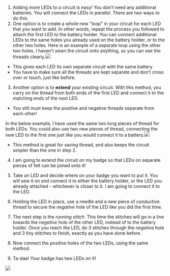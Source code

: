 1. Adding more LEDs to a circuit is easy! You don't need any additional batteries. You will connect the LEDs in *parallel*. There are two ways to do this.
2. One option is to create a whole new "loop" in your circuit for each LED that you want to add. In other words, repeat the process you followed to attach the first LED to the battery holder. You can connect additional LEDs to the same holes you already used on the battery holder, or to the other two holes. Here is an example of a separate loop using the other two holes. I haven't sewn the circuit onto anything, so you can see the threads clearly.![](/assets/more_leds_separate_120_333_650.png)
 * This gives each LED its own separate circuit with the same battery
 * You have to make sure all the threads are kept separate and don't cross over or touch, just like before.
3. Another option is to **extend** your existing circuit. With this method, you carry on the thread from both ends of the first LED and connect it to the matching ends of the next LED. 
 * You still must keep the positive and negative threads separate from each other!

 In the below example, I have used the same two long pieces of thread for both LEDs. You could also use two new pieces of thread, connecting the new LED to the first one just like you would connect it to a battery.![](/assets/more_leds_extended_120_225_650.png)
 * This method is great for saving thread, and also keeps the circuit simpler than the one in step 2.
 
4. I am going to extend the circuit on my badge so that LEDs on separate pieces of felt can be joined onto it!

5. Take an LED and decide where on your badge you want to put it. You will sew it on and connect it to either the battery holder, or the LED you already attached - whichever is closer to it. I am going to connect it to the LED.

6. Holding the LED in place, use a needle and a new piece of conductive thread to secure the *negative* hole of the LED like you did the first time.

7. The next step is the *running stitch*. This time the stitches will go in a line towards the *negative* hole of the other LED, instead of to the battery holder. Once you reach the LED, do 3 stitches through the *negative* hole and 3 tiny stitches to finish, exactly as you have done before.

8. Now connect the *positive* holes of the two LEDs, using the same method.

9. Ta-daa! Your badge has two LEDs on it!
 
![](/assets/badge_extended_lit_150_99_650.png)

  



